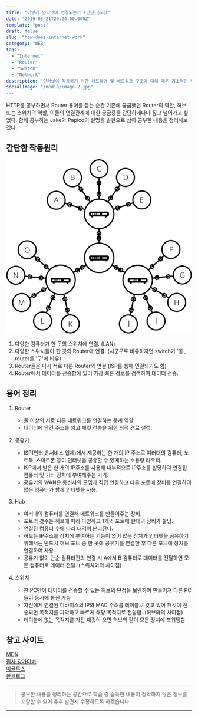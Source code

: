 ```yaml
---
title: "어떻게 인터넷이 연결되는가 (간단 정리)"
date: "2019-05-21T20:24:00.000Z"
template: "post"
draft: false
slug: "how-does-internet-work"
category: "WEB"
tags:
  - "Internet"
  - "Router"
  - "Switch"
  - "Network"
description: "인터넷이 작동하기 위한 하드웨어 및 네트워크 구조에 대해 매우 기초적인 부분만 간단히 정리하고자 한다."
socialImage: "/media/image-2.jpg"
---
```


HTTP를 공부하면서 Router 용어를 듣는 순간 기존에 궁금했던 Router의 역할, 허브 또는 스위치의 역할, 이들의 연결관계에 대한 궁금증을 간단하게나마 짚고 넘어가고 싶었다. 함께 공부하는 Jake와 Papico의 설명을 발판으로 삼아 공부한 내용을 정리해보겠다.

## 간단한 작동원리

![internet_works](../../static/media/internet-schema-5.png)

1. 다양한 컴퓨터가 한 곳의 스위치에 연결. (LAN)
2. 다양한 스위치들이 한 곳의 Router에 연결. (시군구로 비유하자면 switch가 '동', router를 '구'에 비유)
3. Router들은 다시 서로 다른 Router와 연결 (ISP를 통해 연결되기도 함)
4. Router에서 데이터를 전송함에 있어 가장 빠른 경로를 검색하여 데이터 전송.


## 용어 정리

1. Router

    - 둘 이상의 서로 다른 네트워크를 연결하는 중계 역할.
    - 데이터에 담긴 주소를 읽고 패킷 전송을 위한 최적 경로 설정.

2. 공유기

    - ISP(인터넷 서비스 업체)에서 제공하는 한 개의 IP 주소로 여러대의 컴퓨터, 노트북, 스마트폰 등이 인터넷을 공유할 수 있게하는 소용량 라우터.
    - ISP에서 받은 한 개의 IP주소를 사용해 내부적으로 IP주소를 할당하여 연결된 컴퓨터 및 기타 장치에 부여해주는 기기.
    - 공유기의 WAN은 통신사의 모뎀과 직접 연결하고 다른 포트에 장비를 연결하여 많은 컴퓨터가 함께 인터넷을 사용.

3. Hub

    - 여러대의 컴퓨터를 연결해 네트워크를 만들어주는 장비.
    - 포트의 갯수는 허브에 따라 다양하고 1개의 포트에 한대의 장비가 할당.
    - 연결된 컴퓨터 수에 따라 대역이 분리된다.
    - 허브는 IP주소를 장치에 부여하는 기능이 없어 많은 장치가 인터넷을 공유하기 위해서는 반드시 허브 포트 중 한 곳에 공유기를 연결한 후 다른 포트에 장치를 연결하여 사용.
    - 공유기 없이 단순 컴퓨터간의 연결 시 A에서 B 컴퓨터로 데이터를 전달하면 모든 컴퓨터로 데이터 전달. (스위치와의 차이점)

4. 스위치

    - 한 PC만이 데이터를 전송할 수 있는 허브의 단점을 보완하여 만들어져 다른 PC들이 동시에 통신 가능
    - 자신에게 연결된 디바이스의 IP와 MAC 주소를 테이블로 갖고 있어 패킷이 전송되면 목적지를 파악하고 빠르게 해당 목적지로 전달함. (허브와의 차이점)
    - 테이블에 없는 목적지를 가진 패킷이 오면 허브와 같이 모든 장치에 포워딩함.

## 참고 사이트
[MDN](https://developer.mozilla.org/en-US/docs/Learn/Common_questions/How_does_the_Internet_work)  
[집사 강가이버](https://kkdww.tistory.com/151)  
[이글루스](http://egloos.zum.com/oxteen/v/5458427)  
[완블로그](https://minwan1.github.io/2018/10/01/2018-09-03-network-network-divice/)

___

> 공부한 내용을 정리하는 공간으로 학습 중 습득한 내용이 정확하지 않은 정보를 포함할 수 있어 추후 발견시 수정하도록 하겠습니다.

---
